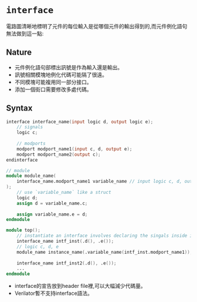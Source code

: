 # `interface`
電路圖清晰地標明了元件的每位輸入是從哪個元件的輸出得到的,而元件例化語句無法做到這一點:

## Nature
* 元件例化語句部標出訊號是作為輸入還是輸出。
* 訊號相關模塊地例化代碼可能隔了很遠。
* 不同模塊可能複用同一部分接口。
* 添加一個街口需要修改多處代碼。


## Syntax
```verilog
interface interface_name(input logic d, output logic e);
    // signals
    logic c;
    
    // modports
    modport modport_name1(input c, d, output e);
    modport modport_name2(output c);
endinterface
```
```verilog
// module
module module_name(
	interface_name.modport_name1 variable_name // input logic c, d, output logic e
);
    // use `variable_name` like a struct
    logic d;
    assign d = variable_name.c;
    
    assign variable_name.e = d;
endmodule
```
```verilog
module top();
    // instantiate an interface involves declaring the singals inside it
    interface_name intf_inst(.d(), .e());
    // logic c, d, e
    module_name instance_name(.variable_name(intf_inst.modport_name1));
    
    interface_name intf_inst2(.d(), .e());
    ...
endmodule
```

* interface的宣告放到header file裡,可以大幅減少代碼量。
* Verilator暫不支持interface語法。

